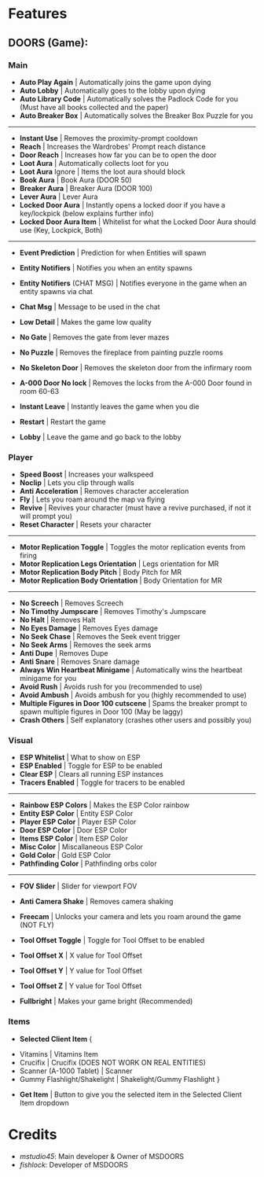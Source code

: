 # Features

## DOORS (Game):
### Main

- **Auto Play Again** | Automatically joins the game upon dying
- **Auto Lobby** | Automatically goes to the lobby upon dying
- **Auto Library Code** | Automatically solves the Padlock Code for you (Must have all books collected and the paper)
- **Auto Breaker Box** | Automatically solves the Breaker Box Puzzle for you

------------------

- **Instant Use** | Removes the proximity-prompt cooldown
- **Reach** | Increases the Wardrobes' Prompt reach distance
- **Door Reach** | Increases how far you can be to open the door
- **Loot Aura** | Automatically collects loot for you
- **Loot Aura** Ignore | Items the loot aura should block
- **Book Aura** | Book Aura (DOOR 50)
- **Breaker Aura** | Breaker Aura (DOOR 100)
- **Lever Aura** | Lever Aura
- **Locked Door Aura** | Instantly opens a locked door if you have a key/lockpick (below explains further info)
- **Locked Door Aura Item** | Whitelist for what the Locked Door Aura should use (Key, Lockpick, Both)

------------------

- **Event Prediction** | Prediction for when Entities will spawn
- **Entity Notifiers** | Notifies you when an entity spawns
- **Entity Notifiers** (CHAT MSG) | Notifies everyone in the game when an entity spawns via chat
- **Chat Msg** | Message to be used in the chat

- **Low Detail** | Makes the game low quality
- **No Gate** | Removes the gate from lever mazes
- **No Puzzle** | Removes the fireplace from painting puzzle rooms
- **No Skeleton Door** | Removes the skeleton door from the infirmary room
- **A-000 Door No lock** | Removes the locks from the A-000 Door found in room 60-63
- **Instant Leave** | Instantly leaves the game when you die
- **Restart** | Restart the game
- **Lobby** | Leave the game and go back to the lobby

### Player

- **Speed Boost** | Increases your walkspeed
- **Noclip** | Lets you clip through walls
- **Anti Acceleration** | Removes character acceleration
- **Fly** | Lets you roam around the map va flying
- **Revive** | Revives your character (must have a revive purchased, if not it will prompt you)
- **Reset Character** | Resets your character

------------------

- **Motor Replication Toggle** | Toggles the motor replication events from firing
- **Motor Replication Legs Orientation** | Legs orientation for MR
- **Motor Replication Body Pitch** | Body Pitch for MR
- **Motor Replication Body Orientation** | Body Orientation for MR

------------------

- **No Screech** | Removes Screech
- **No Timothy Jumpscare** | Removes Timothy's Jumpscare
- **No Halt** | Removes Halt
- **No Eyes Damage** | Removes Eyes damage
- **No Seek Chase** | Removes the Seek event trigger
- **No Seek Arms** | Removes the seek arms
- **Anti Dupe** | Removes Dupe
- **Anti Snare** | Removes Snare damage
- **Always Win Heartbeat Minigame** | Automatically wins the heartbeat minigame for you
- **Avoid Rush** | Avoids rush for you (recommended to use)
- **Avoid Ambush** | Avoids ambush for you (highly recommended to use)
- **Multiple Figures in Door 100 cutscene** | Spams the breaker prompt to spawn multiple figures in Door 100 (May be laggy)
- **Crash Others** | Self explanatory (crashes other users and possibly you)

### Visual

- **ESP Whitelist** | What to show on ESP
- **ESP Enabled** | Toggle for ESP to be enabled
- **Clear ESP** | Clears all running ESP instances
- **Tracers Enabled** | Toggle for tracers to be enabled

------------------

- **Rainbow ESP Colors** | Makes the ESP Color rainbow
- **Entity ESP Color** | Entity ESP Color
- **Player ESP Color** | Player ESP Color
- **Door ESP Color** | Door ESP Color
- **Items ESP Color** | Item ESP Color
- **Misc Color** | Miscallaneous ESP Color
- **Gold Color** | Gold ESP Color
- **Pathfinding Color** | Pathfinding orbs color

------------------

- **FOV Slider** | Slider for viewport FOV
- **Anti Camera Shake** | Removes camera shaking
- **Freecam** | Unlocks your camera and lets you roam around the game (NOT FLY)

- **Tool Offset Toggle** | Toggle for Tool Offset to be enabled
- **Tool Offset X** | X value for Tool Offset
- **Tool Offset Y** | Y value for Tool Offset
- **Tool Offset Z** | Y value for Tool Offset
- **Fullbright** | Makes your game bright (Recommended)

### Items

- **Selected Client Item** {
+ Vitamins | Vitamins Item
+ Crucifix | Crucifix (DOES NOT WORK ON REAL ENTITIES)
+ Scanner (A-1000 Tablet) | Scanner 
+ Gummy Flashlight/Shakelight | Shakelight/Gummy Flashlight
}

- **Get Item** | Button to give you the selected item in the Selected Client Item dropdown

# Credits

- *mstudio45*: Main developer & Owner of MSDOORS
- *fishlock*: Developer of MSDOORS
